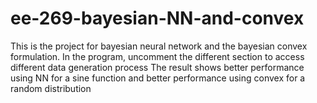 # ee-269-bayesian-NN-and-convex
This is the project for bayesian neural network and the bayesian convex formulation. 
In the program, uncomment the different section to access different data generation process
The result shows better performance using NN for a sine function and better performance using convex for a random distribution
